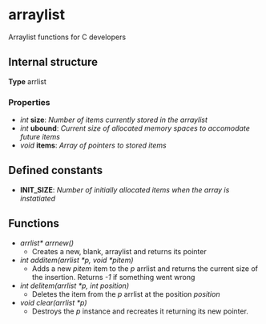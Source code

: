 # arraylist
Arraylist functions for C developers
## Internal structure
**Type** arrlist  
### Properties
* *int* **size**: *Number of items currently stored in the arraylist*
* *int* **ubound**: *Current size of allocated memory spaces to accomodate future items*
* *void* **items**: *Array of pointers to stored items*

## Defined constants
* **INIT_SIZE**: *Number of initially allocated items when the array is instatiated*

## Functions
*  _arrlist* arrnew()_
    * Creates a new, blank, arraylist and returns its pointer
* _int additem(arrlist *p, void *pitem)_
    * Adds a new *pitem* item to the *p* arrlist and returns the current size of the insertion. Returns *-1* if something went wrong
* _int delitem(arrlist *p, int position)_
    * Deletes the item from the *p* arrlist at the position *position*
* _void clear(arrlist *p)_
    * Destroys the *p* instance and recreates it returning its new pointer.

